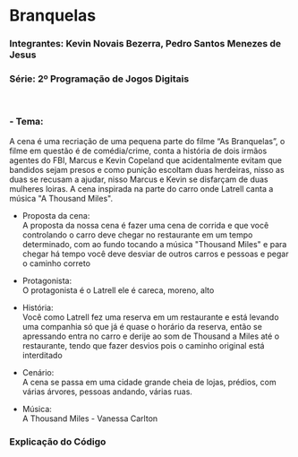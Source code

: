 # Branquelas

<h3>Integrantes: Kevin Novais Bezerra, Pedro Santos Menezes de Jesus<h3>

<h3>Série: 2º Programação de Jogos Digitais</h3>
<br>
<h3>- Tema:</h3>
A cena é uma recriação de uma pequena parte do filme “As Branquelas”, o filme em questão é de comédia/crime, conta a história de dois irmãos agentes do FBI, Marcus e Kevin Copeland que acidentalmente evitam que bandidos sejam presos e como punição escoltam duas herdeiras, nisso as duas se recusam a ajudar, nisso Marcus e Kevin se disfarçam de duas mulheres loiras. A cena inspirada na parte do carro onde Latrell canta a música "A Thousand Miles".

- Proposta da cena:<br>
A proposta da nossa cena é fazer uma cena de corrida e que você controlando o carro deve chegar no restaurante em um tempo determinado, com ao fundo tocando a música "Thousand Miles" e para chegar há tempo você deve desviar de outros carros e pessoas e pegar o caminho correto

- Protagonista:<Br>
O protagonista é o Latrell ele é careca, moreno, alto

- História:<Br>
Você como Latrell fez uma reserva em um restaurante e está levando uma companhia só que já é quase o horário da reserva, então se apressando entra no carro e derije ao som de Thousand a Miles até o restaurante, tendo que fazer desvios pois o caminho original está interditado

- Cenário:<Br>
A cena se passa em uma cidade grande cheia de lojas, prédios, com várias árvores, pessoas andando, várias ruas. 

- Música:<Br>
A Thousand Miles - Vanessa Carlton

<h3>Explicação do Código</h3>


